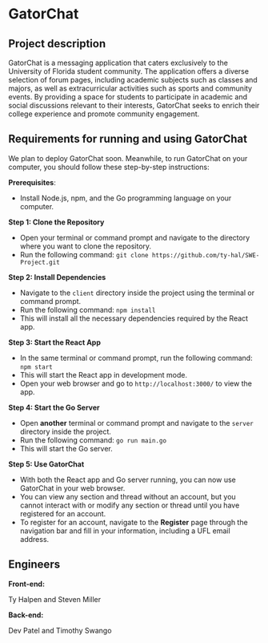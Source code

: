 # GatorChat

## Project description
GatorChat is a messaging application that caters exclusively to the University of Florida student community. The application offers a diverse selection of forum pages, including academic subjects such as classes and majors, as well as extracurricular activities such as sports and community events. By providing a space for students to participate in academic and social discussions relevant to their interests, GatorChat seeks to enrich their college experience and promote community engagement.

## Requirements for running and using GatorChat
We plan to deploy GatorChat soon. Meanwhile, to run GatorChat on your computer, you should follow these step-by-step instructions:

**Prerequisites**:
- Install Node.js, npm, and the Go programming language on your computer.

**Step 1: Clone the Repository**
- Open your terminal or command prompt and navigate to the directory where you want to clone the repository.
- Run the following command: `git clone https://github.com/ty-hal/SWE-Project.git`

**Step 2: Install Dependencies**
- Navigate to the `client` directory inside the project using the terminal or command prompt.
- Run the following command: `npm install`
- This will install all the necessary dependencies required by the React app.

**Step 3: Start the React App**
- In the same terminal or command prompt, run the following command: `npm start`
- This will start the React app in development mode.
- Open your web browser and go to `http://localhost:3000/` to view the app.

**Step 4: Start the Go Server**
- Open **another** terminal or command prompt and navigate to the `server` directory inside the project.
- Run the following command: `go run main.go`
- This will start the Go server.

**Step 5: Use GatorChat**
- With both the React app and Go server running, you can now use GatorChat in your web browser.
- You can view any section and thread without an account, but you cannot interact with or modify any section or thread until you have registered for an account.
- To register for an account, navigate to the **Register** page through the navigation bar and fill in your information, including a UFL email address.

## Engineers
**Front-end:** 

Ty Halpen and Steven Miller

**Back-end:** 

Dev Patel and Timothy Swango
